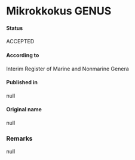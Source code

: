 # Mikrokkokus GENUS

#### Status
ACCEPTED

#### According to
Interim Register of Marine and Nonmarine Genera

#### Published in
null

#### Original name
null

### Remarks
null